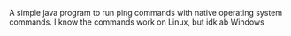 A simple java program to run ping commands with native operating system commands. I know the commands work on Linux, but idk ab Windows

